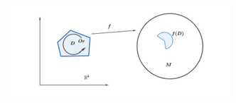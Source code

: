 <img src="http://github.com/McFuing/images-hosting/raw/main/images/chain.6it5g7g3mg80.png" alt="chain" />
<!--stackedit_data:
eyJoaXN0b3J5IjpbNTQ4MDA0OTgzLC0yMDg4NzQ2NjEyLC04Nz
I2MTcxMzAsLTg3MjYxNzEzMCwyMjkzNzc4MzIsLTIwODg3NDY2
MTIsNDk3ODE4ODEwLC03MzM5MjA1OTQsLTEwMTI2MjI5MDgsLT
IwNzY4OTIxNjUsLTY0OTc5NTE5NV19
-->